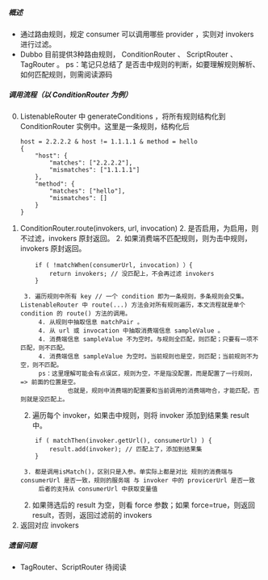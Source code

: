##### 概述
- 通过路由规则，规定 consumer 可以调用哪些 provider ，实则对 invokers 进行过滤。
- Dubbo 目前提供3种路由规则， ConditionRouter 、 ScriptRouter 、 TagRouter 。
ps：笔记只总结了 是否击中规则的判断，如要理解规则解析、如何匹配规则，则需阅读源码

##### 调用流程（以 ConditionRouter 为例）
0. ListenableRouter 中 generateConditions ，将所有规则结构化到 ConditionRouter 实例中。这里是一条规则，结构化后
	```
	host = 2.2.2.2 & host != 1.1.1.1 & method = hello
	{
	    "host": {
	        "matches": ["2.2.2.2"],
	        "mismatches": ["1.1.1.1"]
	    },
	    "method": {
	        "matches": ["hello"],
	        "mismatches": []
	    }
	}
	```
1. ConditionRouter.route(invokers, url, invocation)
	2. 是否启用，为启用，则不过滤，invokers 原封返回。
	2. 如果消费端不匹配规则，则为击中规则，invokers 原封返回。
	```
		if ( !matchWhen(consumerUrl, invocation) ）{
			return invokers; // 没匹配上，不会再过滤 invokers
		}
	```
		3. 遍历规则中所有 key // 一个 condition 即为一条规则，多条规则会交集。ListenableRouter 中 route(...) 方法会对所有规则遍历，本文流程就是单个 condition 的 route() 方法的调用。
			4. 从规则中抽取信息 matchPair 。
			4. 从 url 或 invocation 中抽取消费端信息 sampleValue 。
			4. 消费端信息 sampleValue 不为空时。与规则全匹配，则匹配；只要有一项不匹配，则不匹配。
			4. 消费端信息 sampleValue 为空时。当前规则也是空，则匹配；当前规则不为空，则不匹配。
			ps：这里理解可能会有点误区，规则为空，不是指没配置，而是配置了一行规则，=> 前面的位置是空。
					也就是，规则中消费端的配置要和当前调用的消费端吻合，才能匹配，否则就是没匹配上。
	2. 遍历每个 invoker，如果击中规则，则将 invoker 添加到结果集 result 中。
	```
		if ( matchThen(invoker.getUrl(), consumerUrl) ) {
			result.add(invoker); // 匹配上了，添加到结果集
		}
	```
		3. 都是调用isMatch()，区别只是入参。单实际上都是对比 规则的消费端与 consumerUrl 是否一致，规则的服务端 与 invoker 中的 provicerUrl 是否一致
			后者的支持从 consumerUrl 中获取变量值
	2. 如果筛选后的 result<invokers> 为空，则看 force 参数；如果 force=true，则返回 result，否则，返回过滤前的 invokers
1. 返回对应 invokers




##### 遗留问题
- TagRouter、ScriptRouter 待阅读